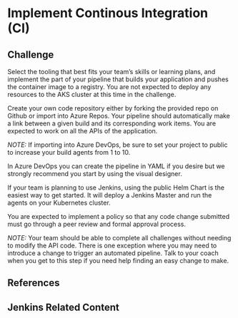 # Implement Continous Integration (CI)

## Challenge
Select the tooling that best fits your team’s skills or learning plans, and implement the part of your pipeline that builds your application and pushes the container image to a registry. You are not expected to deploy any resources to the AKS cluster at this time in the challenge.

Create your own code repository either by forking the provided repo on Github or import into Azure Repos. Your pipeline should automatically make a link between a given build and its corresponding work items. You are expected to work on all the APIs of the application.

*NOTE:* If importing into Azure DevOps, be sure to set your project to public to increase your build agents from 1 to 10.

In Azure DevOps you can create the pipeline in YAML if you desire but we strongly recommend you start by using the visual designer.

If your team is planning to use Jenkins, using the public Helm Chart is the easiest way to get started. It will deploy a Jenkins Master and run the agents on your Kubernetes cluster.

You are expected to implement a policy so that any code change submitted must go through a peer review and formal approval process.

*NOTE:* Your team should be able to complete all challenges without needing to modify the API code. There is one exception where you may need to introduce a change to trigger an automated pipeline. Talk to your coach when you get to this step if you need help finding an easy change to make.

## References


## Jenkins Related Content

